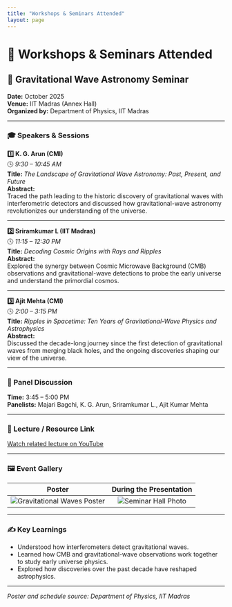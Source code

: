 ```yaml
---
title: "Workshops & Seminars Attended"
layout: page
---
```


# 🧠 Workshops & Seminars Attended

## 🌌 Gravitational Wave Astronomy Seminar  
**Date:** October 2025  
**Venue:** IIT Madras (Annex Hall)  
**Organized by:** Department of Physics, IIT Madras  

---

### 🎓 Speakers & Sessions

**1️⃣ K. G. Arun (CMI)**  
🕓 *9:30 – 10:45 AM*  
**Title:** *The Landscape of Gravitational Wave Astronomy: Past, Present, and Future*  
**Abstract:**  
Traced the path leading to the historic discovery of gravitational waves with interferometric detectors and discussed how gravitational-wave astronomy revolutionizes our understanding of the universe.

---

**2️⃣ Sriramkumar L (IIT Madras)**  
🕓 *11:15 – 12:30 PM*  
**Title:** *Decoding Cosmic Origins with Rays and Ripples*  
**Abstract:**  
Explored the synergy between Cosmic Microwave Background (CMB) observations and gravitational-wave detections to probe the early universe and understand the primordial cosmos.

---

**3️⃣ Ajit Mehta (CMI)**  
🕓 *2:00 – 3:15 PM*  
**Title:** *Ripples in Spacetime: Ten Years of Gravitational-Wave Physics and Astrophysics*  
**Abstract:**  
Discussed the decade-long journey since the first detection of gravitational waves from merging black holes, and the ongoing discoveries shaping our view of the universe.

---

### 💬 Panel Discussion  
**Time:** 3:45 – 5:00 PM  
**Panelists:** Majari Bagchi, K. G. Arun, Sriramkumar L., Ajit Kumar Mehta

---

### 🎥 Lecture / Resource Link  
[Watch related lecture on YouTube](https://www.youtube.com/watch?v=YOUR_VIDEO_ID)

---

### 🖼️ Event Gallery
| Poster | During the Presentation |
|:--:|:--:|
| ![Gravitational Waves Poster](/images/gravwaves_poster.jpg) | ![Seminar Hall Photo](/images/gravwaves_presentation.jpg) |

---

### ✍️ Key Learnings
- Understood how interferometers detect gravitational waves.  
- Learned how CMB and gravitational-wave observations work together to study early universe physics.  
- Explored how discoveries over the past decade have reshaped astrophysics.

---

*Poster and schedule source: Department of Physics, IIT Madras*  
